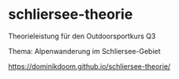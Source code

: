 # schliersee-theorie
Theorieleistung für den Outdoorsportkurs Q3

Thema: Alpenwanderung im Schliersee-Gebiet

https://dominikdoom.github.io/schliersee-theorie/
